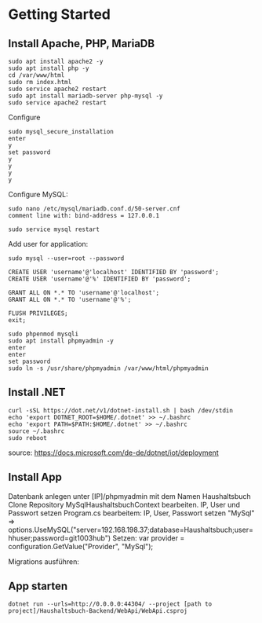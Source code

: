 # Getting Started

## Install Apache, PHP, MariaDB

```
sudo apt install apache2 -y
sudo apt install php -y
cd /var/www/html
sudo rm index.html
sudo service apache2 restart
sudo apt install mariadb-server php-mysql -y
sudo service apache2 restart
```

Configure

```
sudo mysql_secure_installation
enter
y
set password
y
y
y
y
```

Configure MySQL:

```
sudo nano /etc/mysql/mariadb.conf.d/50-server.cnf
comment line with: bind-address = 127.0.0.1
```

```
sudo service mysql restart
```

Add user for application:

```
sudo mysql --user=root --password

CREATE USER 'username'@'localhost' IDENTIFIED BY 'password';
CREATE USER 'username'@'%' IDENTIFIED BY 'password';

GRANT ALL ON *.* TO 'username'@'localhost';
GRANT ALL ON *.* TO 'username'@'%';

FLUSH PRIVILEGES;
exit;
```

```
sudo phpenmod mysqli
sudo apt install phpmyadmin -y
enter
enter
set password
sudo ln -s /usr/share/phpmyadmin /var/www/html/phpmyadmin

```

## Install .NET

```
curl -sSL https://dot.net/v1/dotnet-install.sh | bash /dev/stdin
echo 'export DOTNET_ROOT=$HOME/.dotnet' >> ~/.bashrc
echo 'export PATH=$PATH:$HOME/.dotnet' >> ~/.bashrc
source ~/.bashrc
sudo reboot
```
source: https://docs.microsoft.com/de-de/dotnet/iot/deployment

## Install App

Datenbank anlegen unter [IP]/phpmyadmin mit dem Namen Haushaltsbuch
Clone Repository
MySqlHaushaltsbuchContext bearbeiten. IP, User und Passwort setzen
Program.cs bearbeitem: IP, User, Passwort setzen
"MySql" => options.UseMySQL("server=192.168.198.37;database=Haushaltsbuch;user=hhuser;password=git1003hub")
Setzen:  var provider = configuration.GetValue("Provider", "MySql");

Migrations ausführen:


## App starten

```
dotnet run --urls=http://0.0.0.0:44304/ --project [path to project]/Haushaltsbuch-Backend/WebApi/WebApi.csproj
```
